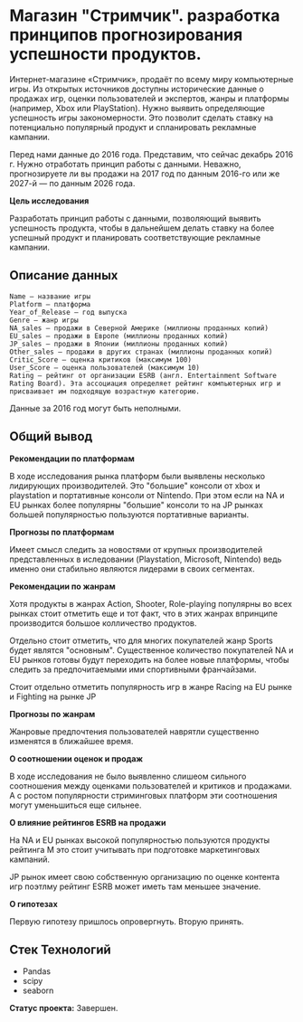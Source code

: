 # Магазин "Стримчик". разработка принципов прогнозирования успешности продуктов.

Интернет-магазине «Стримчик», продаёт по всему миру компьютерные игры. Из открытых источников доступны исторические данные о продажах игр, оценки пользователей и экспертов, жанры и платформы (например, Xbox или PlayStation). Нужно выявить определяющие успешность игры закономерности. Это позволит сделать ставку на потенциально популярный продукт и спланировать рекламные кампании.

Перед нами данные до 2016 года. Представим, что сейчас декабрь 2016 г. Нужно отработать принцип работы с данными. Неважно, прогнозируете ли вы продажи на 2017 год по данным 2016-го или же 2027-й — по данным 2026 года.

**Цель исследования**

Разработать принцип работы с данными, позволяющий выявить успешность продукта, чтобы в дальнейшем делать ставку на более успешный продукт и планировать соответствующие рекламные кампании.

## Описание данных

    Name — название игры
    Platform — платформа
    Year_of_Release — год выпуска
    Genre — жанр игры
    NA_sales — продажи в Северной Америке (миллионы проданных копий)
    EU_sales — продажи в Европе (миллионы проданных копий)
    JP_sales — продажи в Японии (миллионы проданных копий)
    Other_sales — продажи в других странах (миллионы проданных копий)
    Critic_Score — оценка критиков (максимум 100)
    User_Score — оценка пользователей (максимум 10)
    Rating — рейтинг от организации ESRB (англ. Entertainment Software Rating Board). Эта ассоциация определяет рейтинг компьютерных игр и присваивает им подходящую возрастную категорию.
  
Данные за 2016 год могут быть неполными. 

## Общий вывод

**Рекомендации по платформам**

В ходе исследования рынка платформ были выявлены несколько лидирующих производителей. Это "большие" консоли от xbox и playstation и портативные консоли от Nintendo. При этом если на NA и EU рынках более популярны "большие" консоли то на JP рынках большей популярностью пользуются портативные варианты.

**Прогнозы по платформам**

Имеет смысл следить за новостями от крупных производителей представленных в иследовании (Playstation, Microsoft, Nintendo) ведь именно они стабильно являются лидерами в своих сегментах. 

**Рекомендации по жанрам**

Хотя  продукты в жанрах Action, Shooter, Role-playing популярны во всех рынках стоит отметить еще и тот факт, что в этих жанрах впринципе производится большое колличество продуктов.

Отдельно стоит отметить, что для многих покупателей жанр Sports будет являтся "основным". Существенное количество покупателей NA и EU рынков готовы будут переходить на более новые платформы, чтобы следить за предпочитаемыми ими спортивными франчайзами.

Стоит отдельно отметить популярность игр в жанре Racing на EU рынке и Fighting на рынке JP

**Прогнозы по жанрам**

Жанровые предпочтения пользователей наврятли существенно изменятся в ближайшее время.

**О соотношении оценок и продаж**

В ходе исследования не было выявленно слишеом сильного соотношения между оценками пользователей и критиков и продажами. А с ростом популярности стриминговых платформ эти соотношения могут уменьшиться еще сильнее.

**О влияние рейтингов ESRB на продажи**

На NA и EU рынках высокой популярностью пользуются продукты рейтинга M это стоит учитывать при подготовке маркетинговых кампаний.

JP рынок имеет свою собственную организацию по оценке контента игр поэтлму рейтинг ESRB может иметь там меньшее значение.

**О гипотезах**

Первую гипотезу пришлось опровергнуть. Вторую принять.

## Стек Технологий

- Pandas
- scipy
- seaborn

**Статус проекта:**  Завершен.


